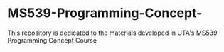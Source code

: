 # MS539-Programming-Concept-
This repository is dedicated to the materials developed in UTA's MS539 Programming Concept Course
